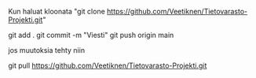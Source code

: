 Kun haluat kloonata "git clone https://github.com/Veetiknen/Tietovarasto-Projekti.git"

git add .
git commit -m "Viesti"
git push origin main

jos muutoksia tehty niin

git pull https://github.com/Veetiknen/Tietovarasto-Projekti.git
